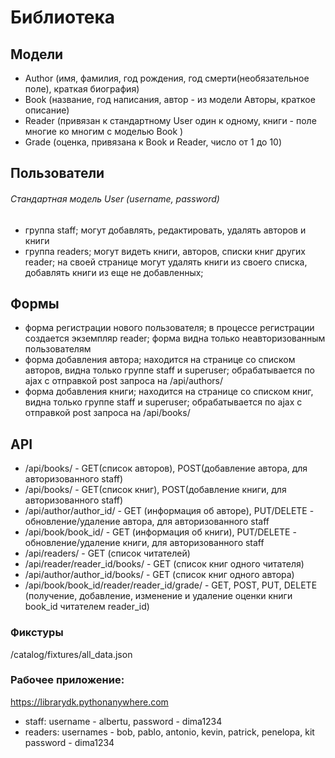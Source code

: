# Библиотека
## Модели
- Author (имя, фамилия, год рождения, год смерти(необязательное поле), краткая биография)
- Book (название, год написания, автор - из модели Авторы, краткое описание)
- Reader (привязан к стандартному User один к одному, книги - поле многие ко многим с моделью Book )
- Grade (оценка, привязана к Book и Reader, число от 1 до 10)
## Пользователи
###### Стандартная модель User (username, password)
- группа staff; могут добавлять, редактировать, удалять авторов и книги
- группа readers; могут видеть книги, авторов, списки книг других reader; на своей странице могут удалять книги из своего списка, добавлять книги из еще не добавленных;
## Формы
- форма регистрации нового пользователя; в процессе регистрации создается экземпляр reader; форма видна только неавторизованным пользователям
- форма добавления автора; находится на странице со списком авторов, видна только группе staff и superuser; обрабатывается по ajax с отправкой post запроса на /api/authors/
- форма добавления книги; находится на странице со списком книг, видна только группе staff и superuser; обрабатывается по ajax с отправкой post запроса на /api/books/
## API
- /api/books/ - GET(список авторов), POST(добавление автора, для авторизованного staff)
- /api/books/ - GET(список книг), POST(добавление книги, для авторизованного staff)
- /api/author/author_id/ - GET (информация об авторе), PUT/DELETE - обновление/удаление автора, для авторизованного staff
- /api/book/book_id/ - GET (информация об книги), PUT/DELETE - обновление/удаление книги, для авторизованного staff
- /api/readers/ - GET (список читателей)
- /api/reader/reader_id/books/ - GET (список книг одного читателя)
- /api/author/author_id/books/ - GET (список книг одного автора)
- /api/book/book_id/reader/reader_id/grade/ - GET, POST, PUT, DELETE (получение, добавление, изменение и удаление оценки книги book_id читателем reader_id)

### Фикстуры
/catalog/fixtures/all_data.json

### Рабочее приложение: 
https://librarydk.pythonanywhere.com

- staff: username - albertu, password - dima1234
- readers: usernames - bob, pablo, antonio, kevin, patrick, penelopa, kit password - dima1234

